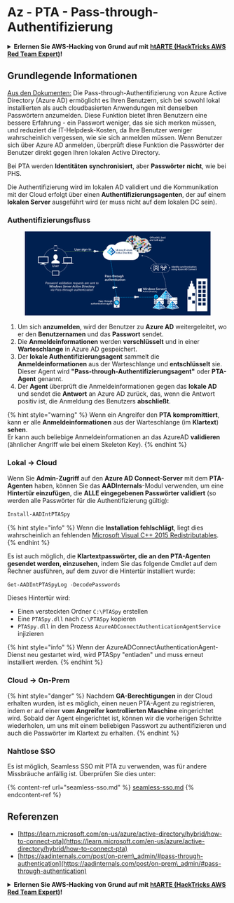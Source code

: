 # Az - PTA - Pass-through-Authentifizierung

<details>

<summary><strong>Erlernen Sie AWS-Hacking von Grund auf mit</strong> <a href="https://training.hacktricks.xyz/courses/arte"><strong>htARTE (HackTricks AWS Red Team Expert)</strong></a><strong>!</strong></summary>

Andere Möglichkeiten, HackTricks zu unterstützen:

* Wenn Sie Ihr **Unternehmen in HackTricks beworben sehen möchten** oder **HackTricks im PDF-Format herunterladen möchten**, überprüfen Sie die [**ABONNEMENTPLÄNE**](https://github.com/sponsors/carlospolop)!
* Holen Sie sich das [**offizielle PEASS & HackTricks-Merch**](https://peass.creator-spring.com)
* Entdecken Sie [**The PEASS Family**](https://opensea.io/collection/the-peass-family), unsere Sammlung exklusiver [**NFTs**](https://opensea.io/collection/the-peass-family)
* **Treten Sie der** 💬 [**Discord-Gruppe**](https://discord.gg/hRep4RUj7f) oder der [**Telegram-Gruppe**](https://t.me/peass) bei oder **folgen** Sie uns auf **Twitter** 🐦 [**@hacktricks_live**](https://twitter.com/hacktricks_live)**.**
* **Teilen Sie Ihre Hacking-Tricks, indem Sie PRs an die** [**HackTricks**](https://github.com/carlospolop/hacktricks) und [**HackTricks Cloud**](https://github.com/carlospolop/hacktricks-cloud) GitHub-Repositories einreichen.

</details>

## Grundlegende Informationen

[Aus den Dokumenten:](https://learn.microsoft.com/en-us/entra/identity/hybrid/connect/how-to-connect-pta) Die Pass-through-Authentifizierung von Azure Active Directory (Azure AD) ermöglicht es Ihren Benutzern, sich bei sowohl lokal installierten als auch cloudbasierten Anwendungen mit denselben Passwörtern anzumelden. Diese Funktion bietet Ihren Benutzern eine bessere Erfahrung - ein Passwort weniger, das sie sich merken müssen, und reduziert die IT-Helpdesk-Kosten, da Ihre Benutzer weniger wahrscheinlich vergessen, wie sie sich anmelden müssen. Wenn Benutzer sich über Azure AD anmelden, überprüft diese Funktion die Passwörter der Benutzer direkt gegen Ihren lokalen Active Directory.

Bei PTA werden **Identitäten** **synchronisiert**, aber **Passwörter** **nicht**, wie bei PHS.

Die Authentifizierung wird im lokalen AD validiert und die Kommunikation mit der Cloud erfolgt über einen **Authentifizierungsagenten**, der auf einem **lokalen Server** ausgeführt wird (er muss nicht auf dem lokalen DC sein).

### Authentifizierungsfluss

<figure><img src="../../../../.gitbook/assets/image (4) (2) (1).png" alt=""><figcaption></figcaption></figure>

1. Um sich **anzumelden**, wird der Benutzer zu **Azure AD** weitergeleitet, wo er den **Benutzernamen** und das **Passwort** sendet.
2. Die **Anmeldeinformationen** werden **verschlüsselt** und in einer **Warteschlange** in Azure AD gespeichert.
3. Der **lokale Authentifizierungsagent** sammelt die **Anmeldeinformationen** aus der Warteschlange und **entschlüsselt** sie. Dieser Agent wird **"Pass-through-Authentifizierungsagent"** oder **PTA-Agent** genannt.
4. Der **Agent** überprüft die Anmeldeinformationen gegen das **lokale AD** und sendet die **Antwort** an Azure AD zurück, das, wenn die Antwort positiv ist, die Anmeldung des Benutzers **abschließt**.

{% hint style="warning" %}
Wenn ein Angreifer den **PTA** **kompromittiert**, kann er alle **Anmeldeinformationen** aus der Warteschlange (im **Klartext**) **sehen**.\
Er kann auch beliebige Anmeldeinformationen an das AzureAD **validieren** (ähnlicher Angriff wie bei einem Skeleton Key).
{% endhint %}

### Lokal -> Cloud

Wenn Sie **Admin-Zugriff** auf den **Azure AD Connect-Server** mit dem **PTA-Agenten** haben, können Sie das **AADInternals**-Modul verwenden, um eine **Hintertür einzufügen**, die **ALLE eingegebenen Passwörter validiert** (so werden alle Passwörter für die Authentifizierung gültig):
```powershell
Install-AADIntPTASpy
```
{% hint style="info" %}
Wenn die **Installation fehlschlägt**, liegt dies wahrscheinlich an fehlenden [Microsoft Visual C++ 2015 Redistributables](https://download.microsoft.com/download/6/A/A/6AA4EDFF-645B-48C5-81CC-ED5963AEAD48/vc_redist.x64.exe).
{% endhint %}

Es ist auch möglich, die **Klartextpasswörter, die an den PTA-Agenten gesendet werden, einzusehen**, indem Sie das folgende Cmdlet auf dem Rechner ausführen, auf dem zuvor die Hintertür installiert wurde:
```powershell
Get-AADIntPTASpyLog -DecodePasswords
```
Dieses Hintertür wird:

* Einen versteckten Ordner `C:\PTASpy` erstellen
* Eine `PTASpy.dll` nach `C:\PTASpy` kopieren
* `PTASpy.dll` in den Prozess `AzureADConnectAuthenticationAgentService` injizieren

{% hint style="info" %}
Wenn der AzureADConnectAuthenticationAgent-Dienst neu gestartet wird, wird PTASpy "entladen" und muss erneut installiert werden.
{% endhint %}

### Cloud -> On-Prem

{% hint style="danger" %}
Nachdem **GA-Berechtigungen** in der Cloud erhalten wurden, ist es möglich, einen neuen PTA-Agent zu registrieren, indem er auf einer **vom Angreifer kontrollierten Maschine** eingerichtet wird. Sobald der Agent eingerichtet ist, können wir die vorherigen Schritte wiederholen, um uns mit einem beliebigen Passwort zu authentifizieren und auch die Passwörter im Klartext zu erhalten.
{% endhint %}

### Nahtlose SSO

Es ist möglich, Seamless SSO mit PTA zu verwenden, was für andere Missbräuche anfällig ist. Überprüfen Sie dies unter:

{% content-ref url="seamless-sso.md" %}
[seamless-sso.md](seamless-sso.md)
{% endcontent-ref %}

## Referenzen

* [https://learn.microsoft.com/en-us/azure/active-directory/hybrid/how-to-connect-pta](https://learn.microsoft.com/en-us/azure/active-directory/hybrid/how-to-connect-pta)
* [https://aadinternals.com/post/on-prem\_admin/#pass-through-authentication](https://aadinternals.com/post/on-prem\_admin/#pass-through-authentication)

<details>

<summary><strong>Erlernen Sie AWS-Hacking von Grund auf mit</strong> <a href="https://training.hacktricks.xyz/courses/arte"><strong>htARTE (HackTricks AWS Red Team Expert)</strong></a><strong>!</strong></summary>

Andere Möglichkeiten, HackTricks zu unterstützen:

* Wenn Sie Ihr **Unternehmen in HackTricks beworben sehen möchten** oder **HackTricks im PDF-Format herunterladen möchten**, überprüfen Sie die [**ABONNEMENTPLÄNE**](https://github.com/sponsors/carlospolop)!
* Holen Sie sich das [**offizielle PEASS & HackTricks-Merch**](https://peass.creator-spring.com)
* Entdecken Sie [**The PEASS Family**](https://opensea.io/collection/the-peass-family), unsere Sammlung exklusiver [**NFTs**](https://opensea.io/collection/the-peass-family)
* **Treten Sie der** 💬 [**Discord-Gruppe**](https://discord.gg/hRep4RUj7f) oder der [**Telegram-Gruppe**](https://t.me/peass) bei oder **folgen** Sie uns auf **Twitter** 🐦 [**@hacktricks_live**](https://twitter.com/hacktricks_live)**.**
* **Teilen Sie Ihre Hacking-Tricks, indem Sie PRs an die** [**HackTricks**](https://github.com/carlospolop/hacktricks) und [**HackTricks Cloud**](https://github.com/carlospolop/hacktricks-cloud) GitHub-Repositories einreichen.

</details>
